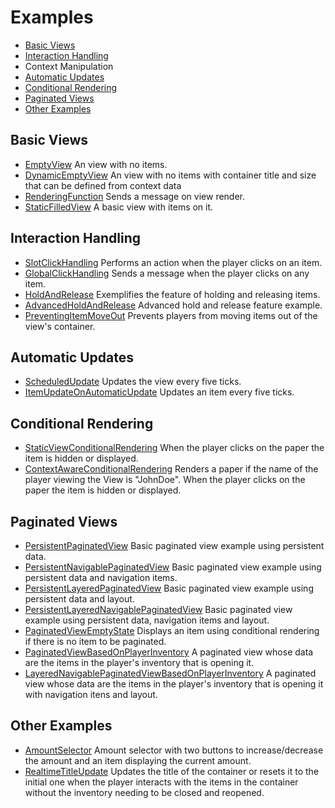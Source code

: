 # Examples

* [Basic Views](#basic-views)
* [Interaction Handling](#interaction-handling)
* Context Manipulation
* [Automatic Updates](#automatic-updates)
* [Conditional Rendering](#conditional-rendering)
* [Paginated Views](#paginated-views)
* [Other Examples](#other-examples)

## Basic Views
* [EmptyView](https://github.com/DevNatan/inventory-framework/blob/main/examples/src/main/java/me/saiintbrisson/minecraft/examples/EmptyView.java) An view with no items.
* [DynamicEmptyView](https://github.com/DevNatan/inventory-framework/blob/main/examples/src/main/java/me/saiintbrisson/minecraft/examples/DynamicEmptyView.java) An view with no items with container title and size that can be defined from context data
* [RenderingFunction](https://github.com/DevNatan/inventory-framework/blob/main/examples/src/main/java/me/saiintbrisson/minecraft/examples/RenderingFunction.java) Sends a message on view render.
* [StaticFilledView](https://github.com/DevNatan/inventory-framework/blob/main/examples/src/main/java/me/saiintbrisson/minecraft/examples/RenderingFunction.java) A basic view with items on it.

## Interaction Handling
* [SlotClickHandling](https://github.com/DevNatan/inventory-framework/blob/main/examples/src/main/java/me/saiintbrisson/minecraft/examples/SlotClickHandling.java) Performs an action when the player clicks on an item.
* [GlobalClickHandling](https://github.com/DevNatan/inventory-framework/blob/main/examples/src/main/java/me/saiintbrisson/minecraft/examples/GlobalClickHandling.java) Sends a message when the player clicks on any item.
* [HoldAndRelease](https://github.com/DevNatan/inventory-framework/blob/main/examples/src/main/java/me/saiintbrisson/minecraft/examples/HoldAndRelease.java) Exemplifies the feature of holding and releasing items.
* [AdvancedHoldAndRelease](https://github.com/DevNatan/inventory-framework/blob/main/examples/src/main/java/me/saiintbrisson/minecraft/examples/AdvancedHoldAndRelease.java) Advanced hold and release feature example.
* [PreventingItemMoveOut](https://github.com/DevNatan/inventory-framework/blob/main/examples/src/main/java/me/saiintbrisson/minecraft/examples/PreventingItemMoveOut.java) Prevents players from moving items out of the view's container.

## Automatic Updates
* [ScheduledUpdate](https://github.com/DevNatan/inventory-framework/blob/main/examples/src/main/java/me/saiintbrisson/minecraft/examples/ScheduledUpdate.java) Updates the view every five ticks.
* [ItemUpdateOnAutomaticUpdate](https://github.com/DevNatan/inventory-framework/blob/main/examples/src/main/java/me/saiintbrisson/minecraft/examples/ItemUpdateOnAutomaticUpdate.java) Updates an item every five ticks.

## Conditional Rendering
* [StaticViewConditionalRendering](https://github.com/DevNatan/inventory-framework/blob/main/examples/src/main/java/me/saiintbrisson/minecraft/examples/StaticViewConditionalRendering.java)
  When the player clicks on the paper the item is hidden or displayed.
* [ContextAwareConditionalRendering](https://github.com/DevNatan/inventory-framework/blob/main/examples/src/main/java/me/saiintbrisson/minecraft/examples/ContextAwareConditionalRendering.java)
  Renders a paper if the name of the player viewing the View is "JohnDoe".
  When the player clicks on the paper the item is hidden or displayed.
 
## Paginated Views
* [PersistentPaginatedView](https://github.com/DevNatan/inventory-framework/blob/main/examples/src/main/java/me/saiintbrisson/minecraft/examples/PersistentPaginatedView.java) Basic paginated view example using persistent data.
* [PersistentNavigablePaginatedView](https://github.com/DevNatan/inventory-framework/blob/main/examples/src/main/java/me/saiintbrisson/minecraft/examples/PersistentNavigablePaginatedView.java) Basic paginated view example using persistent data and navigation items.
* [PersistentLayeredPaginatedView](https://github.com/DevNatan/inventory-framework/blob/main/examples/src/main/java/me/saiintbrisson/minecraft/examples/PersistentLayeredPaginatedView.java) Basic paginated view example using persistent data and layout.
* [PersistentLayeredNavigablePaginatedView](https://github.com/DevNatan/inventory-framework/blob/main/examples/src/main/java/me/saiintbrisson/minecraft/examples/PersistentLayeredNavigablePaginatedView.java) Basic paginated view example using persistent data, navigation items and layout.
* [PaginatedViewEmptyState](https://github.com/DevNatan/inventory-framework/blob/main/examples/src/main/java/me/saiintbrisson/minecraft/examples/PaginatedViewEmptyState.java) Displays an item using conditional rendering if there is no item to be paginated.
* [PaginatedViewBasedOnPlayerInventory](https://github.com/DevNatan/inventory-framework/blob/main/examples/src/main/java/me/saiintbrisson/minecraft/examples/PaginatedViewBasedOnPlayerInventory.java) A paginated view whose data are the items in the player's inventory that is opening it.
* [LayeredNavigablePaginatedViewBasedOnPlayerInventory](https://github.com/DevNatan/inventory-framework/blob/main/examples/src/main/java/me/saiintbrisson/minecraft/examples/LayeredNavigablePaginatedViewBasedOnPlayerInventory.java) A paginated view whose data are the items in the player's inventory that is opening it with navigation itens and layout.

## Other Examples
* [AmountSelector](https://github.com/DevNatan/inventory-framework/blob/main/examples/src/main/java/me/saiintbrisson/minecraft/examples/AmountSelector.java) Amount selector with two buttons to increase/decrease the amount and an item displaying the current amount.
* [RealtimeTitleUpdate](https://github.com/DevNatan/inventory-framework/blob/main/examples/src/main/java/me/saiintbrisson/minecraft/examples/RealtimeTitleUpdate.java) Updates the title of the container or resets it to the initial one when the player interacts with the items in the container without the inventory needing to be closed and reopened.